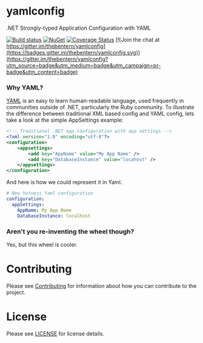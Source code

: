# yamlconfig


.NET Strongly-typed Application Configuration with YAML


[![Build status](https://ci.appveyor.com/api/projects/status/fkl9q35b11f52es2?svg=true)](https://ci.appveyor.com/project/thebentern/yamlconfig)
[![NuGet](https://img.shields.io/nuget/v/YamlConfig.svg?maxAge=2592000)](https://www.nuget.org/packages/YamlConfig/)
[![Coverage Status](https://coveralls.io/repos/github/thebentern/yamlconfig/badge.svg?branch=master)](https://coveralls.io/github/thebentern/yamlconfig?branch=master)
[![Join the chat at https://gitter.im/thebentern/yamlconfig](https://badges.gitter.im/thebentern/yamlconfig.svg)](https://gitter.im/thebentern/yamlconfig?utm_source=badge&utm_medium=badge&utm_campaign=pr-badge&utm_content=badge)

### Why YAML?


[YAML](http://yaml.org/) is an easy to learn human-readable language, used frequently in communities outside of .NET, particularly the Ruby community. To illustrate the difference between traditional XML based config and YAML config, lets take a look at the simple AppSettings example:

```xml
<!-- Traditional .NET app configuration with app settings -->
<?xml version="1.0" encoding="utf-8"?>
<configuration>
    <appsettings> 
        <add key="AppName" value="My App Name" />
        <add key="DatabaseInstance" value="locahost" />
    </appsettings>
</configuration>
```

And here is how we could represent it in Yaml.

```yaml
# New hotness Yaml configuration
configuration:
  appSettings:
    AppName: My App Name
    DatabaseInstance: localhost
```

### Aren't you re-inventing the wheel though?

Yes, but this wheel is cooler.


# Contributing

Please see [Contributing](Contributing.md) for information about how you can contribute to the project.


# License

Please see [LICENSE](LICENSE) for license details.
